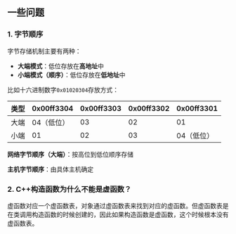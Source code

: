 ## 一些问题

### 1. 字节顺序
字节存储机制主要有两种：
* **大端模式**：低位存放在**高地址**中
* **小端模式（顺序）**：低位存放在**低地址**中

比如十六进制数字`0x01020304`存放方式：

|类型|0x00ff3304|0x00ff3303|0x00ff3302|0x00ff3301|
|---|---|---|---|---|
|大端|04（低位）|03|02|01|
|小端|01|02|03|04（低位）|

**网络字节顺序（大端）**：按高位到低位顺序存储

**主机字节顺序**：由具体主机确定

### 2. C++构造函数为什么不能是虚函数？
虚函数对应一个虚函数表，对象通过虚函数表来找到对应的虚函数。但虚函数表是在类调用构造函数的时候创建的，因此如果构造函数是虚函数，这个时候根本没有虚函数表。
